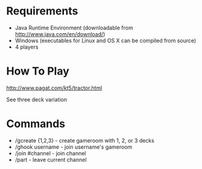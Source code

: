 # Requirements #
  * Java Runtime Environment (downloadable from http://www.java.com/en/download/)
  * Windows (executables for Linux and OS X can be compiled from source)
  * 4 players

# How To Play #
http://www.pagat.com/kt5/tractor.html

See three deck variation


# Commands #

  * /gcreate {1,2,3} - create gameroom with 1, 2, or 3 decks
  * /ghook username - join username's gameroom
  * /join #channel - join channel
  * /part - leave current channel